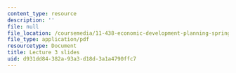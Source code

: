 ```yaml
---
content_type: resource
description: ''
file: null
file_location: /coursemedia/11-438-economic-development-planning-spring-2020/d931dd84382a93a3d18d3a1a4790ffc7_MIT11_438s20_lec3.pdf
file_type: application/pdf
resourcetype: Document
title: Lecture 3 slides
uid: d931dd84-382a-93a3-d18d-3a1a4790ffc7
---
```

